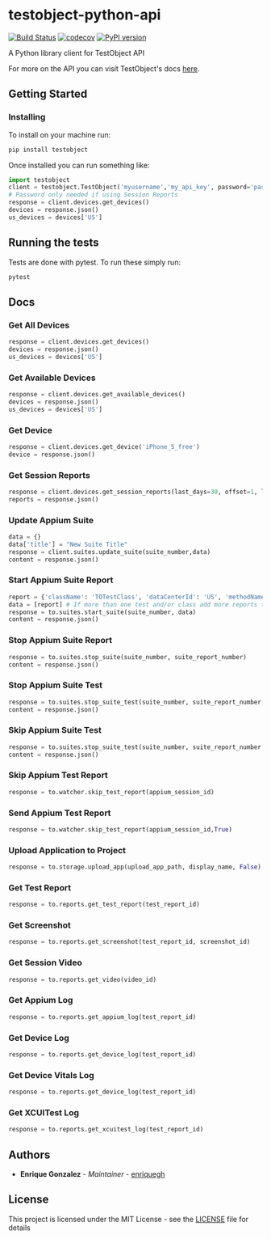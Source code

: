 # testobject-python-api

[![Build Status](https://travis-ci.org/enriquegh/testobject-python-api.svg?branch=master)](https://travis-ci.org/enriquegh/testobject-python-api) [![codecov](https://codecov.io/gh/enriquegh/testobject-python-api/branch/master/graph/badge.svg)](https://codecov.io/gh/enriquegh/testobject-python-api) [![PyPI version](https://badge.fury.io/py/testobject.svg)](https://badge.fury.io/py/testobject)

A Python library client for TestObject API

For more on the API you can visit TestObject's docs [here](https://api.testobject.com/).

## Getting Started

### Installing

To install on your machine run:
```bash
pip install testobject
```

Once installed you can run something like:
```python
import testobject
client = testobject.TestObject('myusername','my_api_key', password='password')
# Password only needed if using Session Reports
response = client.devices.get_devices()
devices = response.json()
us_devices = devices['US']
```


## Running the tests

Tests are done with pytest.
To run these simply run:
```bash
pytest
```

## Docs

### Get All Devices

```python
response = client.devices.get_devices()
devices = response.json()
us_devices = devices['US']
```

### Get Available Devices

```python
response = client.devices.get_available_devices()
devices = response.json()
us_devices = devices['US']
```

### Get Device

```python
response = client.devices.get_device('iPhone_5_free')
device = response.json()
```

### Get Session Reports
```python
response = client.devices.get_session_reports(last_days=30, offset=1, limit=50)
reports = response.json()
```

### Update Appium Suite

```python
data = {}
data['title'] = "New Suite Title"
response = client.suites.update_suite(suite_number,data)
content = response.json()
```

### Start Appium Suite Report

```python
report = {'className': 'TOTestClass', 'dataCenterId': 'US', 'methodName': 'testMethod', 'deviceId': 'iPhone_5_free'}
data = [report] # If more than one test and/or class add more reports to the data list
response = to.suites.start_suite(suite_number, data)
content = response.json()
```

### Stop Appium Suite Report

```python
response = to.suites.stop_suite(suite_number, suite_report_number)
content = response.json()
```

### Stop Appium Suite Test

```python
response = to.suites.stop_suite_test(suite_number, suite_report_number, suite_test_number, True)
content = response.json()
```

### Skip Appium Suite Test

```python
response = to.suites.stop_suite_test(suite_number, suite_report_number, suite_test_number)
content = response.json()
```

### Skip Appium Test Report

```python
response = to.watcher.skip_test_report(appium_session_id)
```

### Send Appium Test Report

```python
response = to.watcher.skip_test_report(appium_session_id,True)
```

### Upload Application to Project

```python
response = to.storage.upload_app(upload_app_path, display_name, False)
```

### Get Test Report

```python
response = to.reports.get_test_report(test_report_id)
```

### Get Screenshot

```python
response = to.reports.get_screenshot(test_report_id, screenshot_id)
```

### Get Session Video

```python
response = to.reports.get_video(video_id)
```

### Get Appium Log

```python
response = to.reports.get_appium_log(test_report_id)
```

### Get Device Log

```python
response = to.reports.get_device_log(test_report_id)
```

### Get Device Vitals Log

```python
response = to.reports.get_device_log(test_report_id)
```

### Get XCUITest Log

```python
response = to.reports.get_xcuitest_log(test_report_id)
```

## Authors

* **Enrique Gonzalez** - *Maintainer* - [enriquegh](https://github.com/enriquegh)

## License

This project is licensed under the MIT License - see the [LICENSE](LICENSE) file for details
